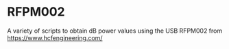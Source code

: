 # RFPM002
A variety of scripts to obtain dB power values using the USB RFPM002 from https://www.hcfengineering.com/ 
